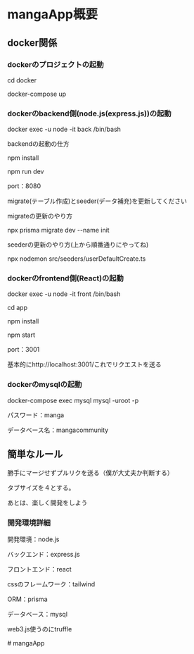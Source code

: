 <h1>mangaApp概要</h1>

<h2>docker関係<h3>

<h3>dockerのプロジェクトの起動</h3>
<p>cd docker</p>
<p>docker-compose up</p>

<h3>dockerのbackend側(node.js(express.js))の起動</h3>
<p>docker exec -u node -it back /bin/bash</p>
<p>backendの起動の仕方</p>
<p>npm install</p>
<p>npm run dev</p>
<p>port：8080</p>
<p>migrate(テーブル作成)とseeder(データ補充)を更新してください</p>
<p>migrateの更新のやり方</p>
<p>npx prisma migrate dev --name init</p>
<p>seederの更新のやり方(上から順番通りにやってね)</p>
<p>npx nodemon src/seeders/userDefaultCreate.ts </p>


<h3>dockerのfrontend側(React)の起動</h3>
<p>docker exec -u node -it front /bin/bash</p>
<p>cd app</p>
<p>npm install</p>
<p>npm start</p>
<p>port：3001</p>
<p>基本的にhttp://localhost:3001/これでリクエストを送る</p>

<h3>dockerのmysqlの起動</h3>
<p>docker-compose exec mysql mysql -uroot -p</p>
<p>パスワード：manga</p>
<p>データベース名：mangacommunity</p>

<h2>簡単なルール</h2>
<p>勝手にマージせずプルリクを送る（僕が大丈夫か判断する）</p>
<p>タブサイズを４とする。</p>
<p>あとは、楽しく開発をしよう</p>

<h3>開発環境詳細</h3>
<p>開発環境：node.js</p>
<p>バックエンド：express.js</p>
<p>フロントエンド：react</p>
<p>cssのフレームワーク：tailwind</p>
<p>ORM：prisma</p>
<p>データベース：mysql</p>
<p>web3.js使うのにtruffle</p># mangaApp
